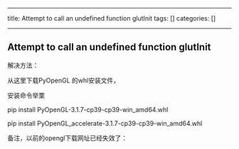 
--- 
title:  Attempt to call an undefined function glutInit 
tags: []
categories: [] 

---


## Attempt to call an undefined function glutInit



解决方法：

从这里下载PyOpenGL 的whl安装文件，





安装命令举栗

pip install PyOpenGL-3.1.7-cp39-cp39-win_amd64.whl 



pip install PyOpenGL_accelerate-3.1.7-cp39-cp39-win_amd64.whl



备注，以前的opengl下载网址已经失效了：


